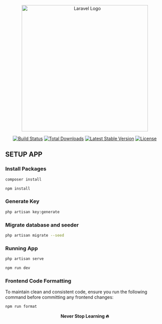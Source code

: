 <p align="center"><a href="https://laravel.com" target="_blank"><img src="https://pps.whatsapp.net/v/t61.24694-24/420482609_1279759263406633_4540009633187187378_n.jpg?ccb=11-4&oh=01_Q5AaIB9scMCzQJRxUWSF5182XED41x7-sZY0fqO-2rV5dzwA&oe=6752B39D&_nc_sid=5e03e0&_nc_cat=104" width="400" alt="Laravel Logo"></a></p>

<p align="center">
<a href="https://github.com/laravel/framework/actions"><img src="https://github.com/laravel/framework/workflows/tests/badge.svg" alt="Build Status"></a>
<a href="https://packagist.org/packages/laravel/framework"><img src="https://img.shields.io/packagist/dt/laravel/framework" alt="Total Downloads"></a>
<a href="https://packagist.org/packages/laravel/framework"><img src="https://img.shields.io/packagist/v/laravel/framework" alt="Latest Stable Version"></a>
<a href="https://packagist.org/packages/laravel/framework"><img src="https://img.shields.io/packagist/l/laravel/framework" alt="License"></a>
</p>

## SETUP APP

### Install Packages

```bash
composer install

npm install
```

### Generate Key

```bash
php artisan key:generate
```

### Migrate database and seeder

```bash
php artisan migrate --seed
```

### Running App

```bash
php artisan serve

npm run dev
```

### Frontend Code Formatting

To maintain clean and consistent code, ensure you run the following command before committing any frontend changes:
```bash
npm run format
```


<center><strong>Never Stop Learning 🔥</strong></center>

